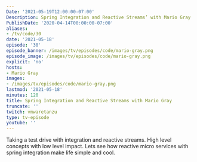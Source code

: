 ```yaml
---
Date: '2021-05-19T12:00:00-07:00'
Description: Spring Integration and Reactive Streams’ with Mario Gray
PublishDate: '2020-04-14T00:00:00-07:00'
aliases:
- /tv/code/30
date: '2021-05-18'
episode: '30'
episode_banner: /images/tv/episodes/code/mario-gray.png
episode_image: /images/tv/episodes/code/mario-gray.png
explicit: 'no'
hosts:
- Mario Gray
images:
- /images/tv/episodes/code/mario-gray.png
lastmod: '2021-05-18'
minutes: 120
title: Spring Integration and Reactive Streams with Mario Gray
truncate: ''
twitch: vmwaretanzu
type: tv-episode
youtube: ''
---
```


Taking a test drive with integration and reactive streams. High level concepts with low level impact. Lets see how reactive micro services with spring integration make life simple and cool.